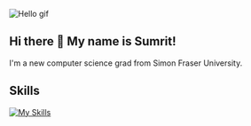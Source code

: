 ![Hello gif](https://raw.githubusercontent.com/alansmathew/alansmathew/master/lang.gif)

## Hi there 👋 My name is Sumrit!

I'm a new computer science grad from Simon Fraser University.

<!--
**sumritsanghera/sumritsanghera** is a ✨ _special_ ✨ repository because its `README.md` (this file) appears on your GitHub profile.

Here are some ideas to get you started:

- 🔭 I’m currently working on ...
- 🌱 I’m currently learning ...
- 👯 I’m looking to collaborate on ...
- 🤔 I’m looking for help with ...
- 💬 Ask me about ...
- 📫 How to reach me: ...
- 😄 Pronouns: ...
- ⚡ Fun fact: ...
-->
## Skills
[![My Skills](https://skillicons.dev/icons?i=py,java,c,cpp,js,ts,html,css,react,angular,tensorflow,github,vscode,androidstudio&perline=8)](https://skillicons.dev)
